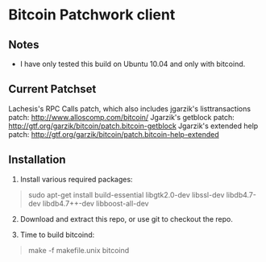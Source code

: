 Bitcoin Patchwork client
========================

Notes
-----

* I have only tested this build on Ubuntu 10.04 and only with bitcoind.

Current Patchset
----------------

Lachesis's RPC Calls patch, which also includes jgarzik's listtransactions patch: http://www.alloscomp.com/bitcoin/
Jgarzik's getblock patch: http://gtf.org/garzik/bitcoin/patch.bitcoin-getblock
Jgarzik's extended help patch: http://gtf.org/garzik/bitcoin/patch.bitcoin-help-extended

Installation
------------

1. Install various required packages:
> sudo apt-get install build-essential libgtk2.0-dev libssl-dev libdb4.7-dev libdb4.7++-dev libboost-all-dev

2. Download and extract this repo, or use git to checkout the repo.

3. Time to build bitcoind:
> make -f makefile.unix bitcoind
